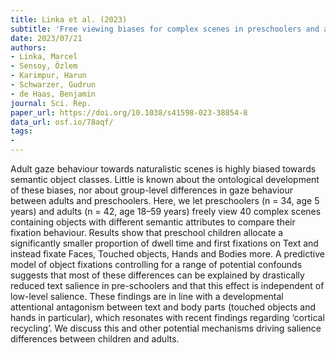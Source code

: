 ```yaml
---
title: Linka et al. (2023)
subtitle: 'Free viewing biases for complex scenes in preschoolers and adults'
date: 2023/07/21
authors:
- Linka, Marcel
- Sensoy, Özlem
- Karimpur, Harun
- Schwarzer, Gudrun
- de Haas, Benjamin
journal: Sci. Rep.
paper_url: https://doi.org/10.1038/s41598-023-38854-8
data_url: osf.io/78aqf/
tags:
-
---
```


Adult gaze behaviour towards naturalistic scenes is highly biased towards semantic object classes. Little is known about the ontological development of these biases, nor about group-level differences in gaze behaviour between adults and preschoolers. Here, we let preschoolers (n = 34, age 5 years) and adults (n = 42, age 18–59 years) freely view 40 complex scenes containing objects with different semantic attributes to compare their fixation behaviour. Results show that preschool children allocate a significantly smaller proportion of dwell time and first fixations on Text and instead fixate Faces, Touched objects, Hands and Bodies more. A predictive model of object fixations controlling for a range of potential confounds suggests that most of these differences can be explained by drastically reduced text salience in pre-schoolers and that this effect is independent of low-level salience. These findings are in line with a developmental attentional antagonism between text and body parts (touched objects and hands in particular), which resonates with recent findings regarding ‘cortical recycling’. We discuss this and other potential mechanisms driving salience differences between children and adults.
